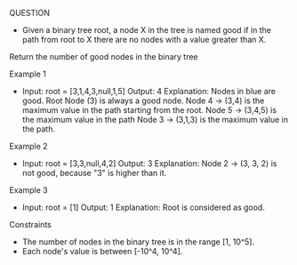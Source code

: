 QUESTION 
- Given a binary tree root, a node X in the tree is named good if in the path from root to X there are no nodes with a value greater than X.

Return the number of good nodes in the binary tree

Example 1
- Input: root = [3,1,4,3,null,1,5]
Output: 4
Explanation: Nodes in blue are good.
Root Node (3) is always a good node.
Node 4 -> (3,4) is the maximum value in the path starting from the root.
Node 5 -> (3,4,5) is the maximum value in the path
Node 3 -> (3,1,3) is the maximum value in the path.

Example 2
- Input: root = [3,3,null,4,2]
Output: 3
Explanation: Node 2 -> (3, 3, 2) is not good, because "3" is higher than it.

Example 3
- Input: root = [1]
Output: 1
Explanation: Root is considered as good.

Constraints
- The number of nodes in the binary tree is in the range [1, 10^5].
- Each node's value is between [-10^4, 10^4].